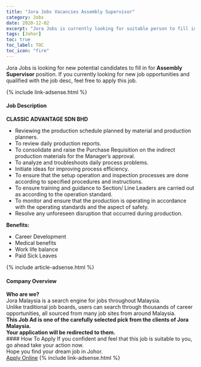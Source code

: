 ```yaml
---
title: "Jora Jobs Vacancies Assembly Supervisor" 
category: Jobs 
date: 2020-12-02 
excerpt: "Jora Jobs is currently looking for suitable person to fill in the Assembly Supervisor which positioned at Johor" 
tags: [Johor] 
toc: true 
toc_label: TOC 
toc_icon: "fire" 
--- 
```


<p>Jora Jobs is looking for new potential candidates to fill in for <b>Assembly Supervisor</b> position. If you currently looking for new job opportunities and qualified with the job desc, feel free to apply this job.
</p>{% include link-adsense.html %} 
<div><div><div><h4>Job Description</h4></div></div><div><div><span><div><div><strong>CLASSIC ADVANTAGE SDN BHD</strong></div><ul><li>Reviewing the production schedule planned by material and production planners.</li><li>To review daily production reports.</li><li>To consolidate and raise the Purchase Requisition on the indirect production materials for the Manager&#8217;s approval.</li><li>To analyze and troubleshoots daily process problems.</li><li>Initiate ideas for improving process efficiency.</li><li>To ensure that the setup operation and inspection processes are done according to specified procedures and instructions.</li><li>To ensure training and guidance to Section/ Line Leaders are carried out as according to the operation standard.</li><li>To monitor and ensure that the production is operating in accordance with the operating standards and the aspect of safety.</li><li>Resolve any unforeseen disruption that occurred during production.</li></ul><div><strong>Benefits:</strong></div><ul><li>Career Development</li><li>Medical benefits</li><li>Work life balance</li><li>Paid Sick Leaves</li></ul></div></span></div></div></div> 
{% include article-adsense.html %} 
<div><div><div><h4>Company Overview</h4></div></div><div><div><span><div><div>
<strong>Who are we?</strong></div>
<div>
	Jora Malaysia is a search engine for jobs throughout Malaysia.<br>
	Unlike traditional job boards, users can search through thousands of career opportunities, all sourced from many job sites from around Malaysia.&#160;</div>
<div>
<div>
<strong>This Job Ad is one of the carefully selected pick from the clients of Jora Malaysia.</strong></div>
<div>
<strong>Your application will be redirected to them.</strong></div>
</div></div></span></div></div></div> 
#### How To Apply 
If you confident and feel that this job is suitable to you, go ahead take your action now. <br/> 
Hope you find your dream job in Johor. <br/> 
<a href="https://www.jobstreet.com.my/en/job/assembly-supervisor-4435580?jobId=jobstreet-my-job-4435580&sectionRank=6&token=0~00ff35fb-b46d-4d5f-89c9-b99fbaa80f19&fr=SRP%20View%20In%20New%20Ta" class="btn btn--info" target="_blank" rel="nofollow noopenner">Apply Online</a> 
{% include link-adsense.html %} 
